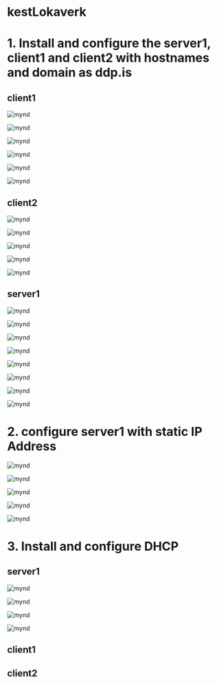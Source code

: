 # kestLokaverk

<h1> 1. Install and configure the server1, client1 and client2 with hostnames and domain as ddp.is </h1>

<h2> client1    </h2>

![mynd](https://github.com/gitmaus1/kestLokaverk/blob/main/Screenshots/Screenshot%202024-02-20%20093251.png)


![mynd](https://github.com/gitmaus1/kestLokaverk/blob/main/Screenshots/2/Screenshot%202024-02-22%20195820.png)


![mynd](https://github.com/gitmaus1/kestLokaverk/blob/main/Screenshots/2/Screenshot%202024-02-22%20200057.png)


![mynd](https://github.com/gitmaus1/kestLokaverk/blob/main/Screenshots/2/Screenshot%202024-02-22%20205931.png)


![mynd](https://github.com/gitmaus1/kestLokaverk/blob/main/Screenshots/2/Screenshot%202024-02-22%20211116.png)


![mynd](https://github.com/gitmaus1/kestLokaverk/blob/main/Screenshots/2/Screenshot%202024-02-22%20211529.png)


<h2> client2    </h2>

![mynd](https://github.com/gitmaus1/kestLokaverk/blob/main/Screenshots/Screenshot%202024-02-20%20093923.png)


![mynd](https://github.com/gitmaus1/kestLokaverk/blob/main/Screenshots/3/Screenshot%202024-02-23%20144056.png)


![mynd](https://github.com/gitmaus1/kestLokaverk/blob/main/Screenshots/3/Screenshot%202024-02-23%20144726.png)


![mynd](https://github.com/gitmaus1/kestLokaverk/blob/main/Screenshots/3/Screenshot%202024-02-23%20144958.png)


![mynd](https://github.com/gitmaus1/kestLokaverk/blob/main/Screenshots/3/Screenshot%202024-02-23%20145148.png)



<h2> server1    </h2>

![mynd](https://github.com/gitmaus1/kestLokaverk/blob/main/Screenshots/Screenshot%202024-02-20%20094311.png)


![mynd](https://github.com/gitmaus1/kestLokaverk/blob/main/Screenshots/Screenshot%202024-02-20%20095601.png)


![mynd](https://github.com/gitmaus1/kestLokaverk/blob/main/Screenshots/Screenshot%202024-02-20%20100343.png)


![mynd](https://github.com/gitmaus1/kestLokaverk/blob/main/Screenshots/Screenshot%202024-02-20%20100642.png)


![mynd](https://github.com/gitmaus1/kestLokaverk/blob/main/Screenshots/Screenshot%202024-02-20%20101556.png)


![mynd](https://github.com/gitmaus1/kestLokaverk/blob/main/Screenshots/Screenshot%202024-02-22%20134829.png)


![mynd](https://github.com/gitmaus1/kestLokaverk/blob/main/Screenshots/Screenshot%202024-02-22%20135632.png)


![mynd](https://github.com/gitmaus1/kestLokaverk/blob/main/Screenshots/Screenshot%202024-02-22%20135725.png)



<h1> 2. configure server1 with static IP Address </h1>

![mynd](https://github.com/gitmaus1/kestLokaverk/blob/main/Screenshots/4/Screenshot%202024-02-23%20204220.png)


![mynd](https://github.com/gitmaus1/kestLokaverk/blob/main/Screenshots/4/Screenshot%202024-02-23%20204643.png)


![mynd](https://github.com/gitmaus1/kestLokaverk/blob/main/Screenshots/4/Screenshot%202024-02-23%20211736.png)


![mynd](https://github.com/gitmaus1/kestLokaverk/blob/main/Screenshots/4/Screenshot%202024-02-23%20212230.png)


![mynd](https://github.com/gitmaus1/kestLokaverk/blob/main/Screenshots/4/Screenshot%202024-02-23%20212130.png)



<h1> 3. Install and configure DHCP </h1>

<h2> server1    </h2>


![mynd](https://github.com/gitmaus1/kestLokaverk/blob/main/Screenshots/6/Screenshot%202024-02-25%20210740.png)


![mynd](https://github.com/gitmaus1/kestLokaverk/blob/main/Screenshots/6/Screenshot%202024-02-25%20211643.png)


![mynd](https://github.com/gitmaus1/kestLokaverk/blob/main/Screenshots/6/Screenshot%202024-02-25%20211949.png)


![mynd](https://github.com/gitmaus1/kestLokaverk/blob/main/Screenshots/6/Screenshot%202024-02-25%20212114.png)



<h2> client1    </h2>

<h2> client2    </h2>
